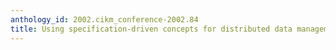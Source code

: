 ```yaml
---
anthology_id: 2002.cikm_conference-2002.84
title: Using specification-driven concepts for distributed data management and dissemination
---
```

